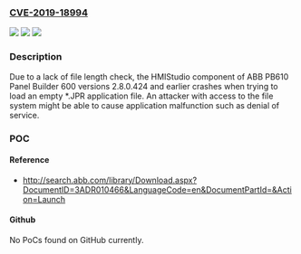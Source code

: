 ### [CVE-2019-18994](https://cve.mitre.org/cgi-bin/cvename.cgi?name=CVE-2019-18994)
![](https://img.shields.io/static/v1?label=Product&message=ABB%20PB610%20Panel%20Builder%20600&color=blue)
![](https://img.shields.io/static/v1?label=Version&message=%3C%3D%202.8.0.424%20&color=brighgreen)
![](https://img.shields.io/static/v1?label=Vulnerability&message=CWE-20%20Improper%20Input%20Validation&color=brighgreen)

### Description

Due to a lack of file length check, the HMIStudio component of ABB PB610 Panel Builder 600 versions 2.8.0.424 and earlier crashes when trying to load an empty *.JPR application file. An attacker with access to the file system might be able to cause application malfunction such as denial of service.

### POC

#### Reference
- http://search.abb.com/library/Download.aspx?DocumentID=3ADR010466&LanguageCode=en&DocumentPartId=&Action=Launch

#### Github
No PoCs found on GitHub currently.

